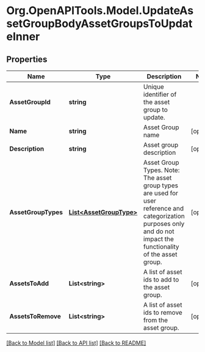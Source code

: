 # Org.OpenAPITools.Model.UpdateAssetGroupBodyAssetGroupsToUpdateInner

## Properties

Name | Type | Description | Notes
------------ | ------------- | ------------- | -------------
**AssetGroupId** | **string** | Unique identifier of the asset group to update. | 
**Name** | **string** | Asset Group name | [optional] 
**Description** | **string** | Asset group description | [optional] 
**AssetGroupTypes** | [**List&lt;AssetGroupType&gt;**](AssetGroupType.md) | Asset Group Types. Note: The asset group types are used for user reference and categorization purposes only and do not impact the functionality of the asset group. | [optional] 
**AssetsToAdd** | **List&lt;string&gt;** | A list of asset ids to add to the asset group. | [optional] 
**AssetsToRemove** | **List&lt;string&gt;** | A list of asset ids to remove from the asset group. | [optional] 

[[Back to Model list]](../README.md#documentation-for-models) [[Back to API list]](../README.md#documentation-for-api-endpoints) [[Back to README]](../README.md)

